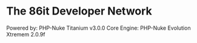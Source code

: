 # The 86it Developer Network
Powered by: PHP-Nuke Titanium v3.0.0
Core Engine: PHP-Nuke Evolution Xtremem 2.0.9f


